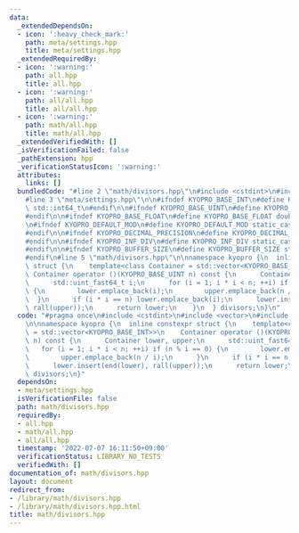 ```yaml
---
data:
  _extendedDependsOn:
  - icon: ':heavy_check_mark:'
    path: meta/settings.hpp
    title: meta/settings.hpp
  _extendedRequiredBy:
  - icon: ':warning:'
    path: all.hpp
    title: all.hpp
  - icon: ':warning:'
    path: all/all.hpp
    title: all/all.hpp
  - icon: ':warning:'
    path: math/all.hpp
    title: math/all.hpp
  _extendedVerifiedWith: []
  _isVerificationFailed: false
  _pathExtension: hpp
  _verificationStatusIcon: ':warning:'
  attributes:
    links: []
  bundledCode: "#line 2 \"math/divisors.hpp\"\n#include <cstdint>\n#include <vector>\n\
    #line 3 \"meta/settings.hpp\"\n\n#ifndef KYOPRO_BASE_INT\n#define KYOPRO_BASE_INT\
    \ std::int64_t\n#endif\n\n#ifndef KYOPRO_BASE_UINT\n#define KYOPRO_BASE_UINT std::uint64_t\n\
    #endif\n\n#ifndef KYOPRO_BASE_FLOAT\n#define KYOPRO_BASE_FLOAT double\n#endif\n\
    \n#ifndef KYOPRO_DEFAULT_MOD\n#define KYOPRO_DEFAULT_MOD static_cast<KYOPRO_BASE_UINT>(998244353)\n\
    #endif\n\n#ifndef KYOPRO_DECIMAL_PRECISION\n#define KYOPRO_DECIMAL_PRECISION static_cast<KYOPRO_BASE_UINT>(12)\n\
    #endif\n\n#ifndef KYOPRO_INF_DIV\n#define KYOPRO_INF_DIV static_cast<KYOPRO_BASE_UINT>(3)\n\
    #endif\n\n#ifndef KYOPRO_BUFFER_SIZE\n#define KYOPRO_BUFFER_SIZE static_cast<KYOPRO_BASE_UINT>(2048)\n\
    #endif\n#line 5 \"math/divisors.hpp\"\n\nnamespace kyopro {\n  inline constexpr\
    \ struct {\n    template<class Container = std::vector<KYOPRO_BASE_INT>>\n   \
    \ Container operator ()(KYOPRO_BASE_UINT n) const {\n      Container lower, upper;\n\
    \      std::uint_fast64_t i;\n      for (i = 1; i * i < n; ++i) if (n % i == 0)\
    \ {\n        lower.emplace_back(i);\n        upper.emplace_back(n / i);\n    \
    \  }\n      if (i * i == n) lower.emplace_back(i);\n      lower.insert(end(lower),\
    \ rall(upper));\n      return lower;\n    }\n  } divisors;\n}\n"
  code: "#pragma once\n#include <cstdint>\n#include <vector>\n#include \"../meta/settings.hpp\"\
    \n\nnamespace kyopro {\n  inline constexpr struct {\n    template<class Container\
    \ = std::vector<KYOPRO_BASE_INT>>\n    Container operator ()(KYOPRO_BASE_UINT\
    \ n) const {\n      Container lower, upper;\n      std::uint_fast64_t i;\n   \
    \   for (i = 1; i * i < n; ++i) if (n % i == 0) {\n        lower.emplace_back(i);\n\
    \        upper.emplace_back(n / i);\n      }\n      if (i * i == n) lower.emplace_back(i);\n\
    \      lower.insert(end(lower), rall(upper));\n      return lower;\n    }\n  }\
    \ divisors;\n}"
  dependsOn:
  - meta/settings.hpp
  isVerificationFile: false
  path: math/divisors.hpp
  requiredBy:
  - all.hpp
  - math/all.hpp
  - all/all.hpp
  timestamp: '2022-07-07 16:11:50+09:00'
  verificationStatus: LIBRARY_NO_TESTS
  verifiedWith: []
documentation_of: math/divisors.hpp
layout: document
redirect_from:
- /library/math/divisors.hpp
- /library/math/divisors.hpp.html
title: math/divisors.hpp
---
```

